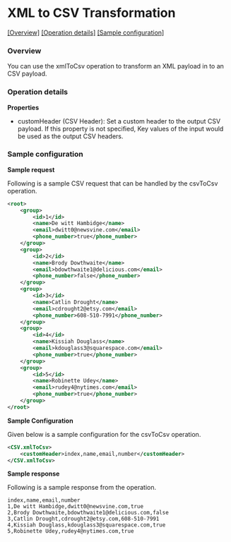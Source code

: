 # XML to CSV Transformation

[[Overview]](#overview)  [[Operation details]](#operation-details)  [[Sample configuration]](#sample-configuration)

### Overview 

You can use the xmlToCsv operation to transform an XML payload in to an CSV payload.

### Operation details

**Properties**
* customHeader (CSV Header): 
Set a custom header to the output CSV payload. If this property is not specified, 
Key values of the input would be used as the output CSV headers.
    

### Sample configuration

**Sample request**

Following is a sample CSV request that can be handled by the csvToCsv operation.

```xml
<root>
    <group>
        <id>1</id>
        <name>De witt Hambidge</name>
        <email>dwitt0@newsvine.com</email>
        <phone_number>true</phone_number>
    </group>
    <group>
        <id>2</id>
        <name>Brody Dowthwaite</name>
        <email>bdowthwaite1@delicious.com</email>
        <phone_number>false</phone_number>
    </group>
    <group>
        <id>3</id>
        <name>Catlin Drought</name>
        <email>cdrought2@etsy.com</email>
        <phone_number>608-510-7991</phone_number>
    </group>
    <group>
        <id>4</id>
        <name>Kissiah Douglass</name>
        <email>kdouglass3@squarespace.com</email>
        <phone_number>true</phone_number>
    </group>
    <group>
        <id>5</id>
        <name>Robinette Udey</name>
        <email>rudey4@nytimes.com</email>
        <phone_number>true</phone_number>
    </group>
</root>
```
**Sample Configuration**

Given below is a sample configuration for the csvToCsv operation.
```xml
<CSV.xmlToCsv>
    <customHeader>index,name,email,number</customHeader>
</CSV.xmlToCsv>
```
**Sample response**

Following is a sample response from the operation.

```text
index,name,email,number
1,De witt Hambidge,dwitt0@newsvine.com,true
2,Brody Dowthwaite,bdowthwaite1@delicious.com,false
3,Catlin Drought,cdrought2@etsy.com,608-510-7991
4,Kissiah Douglass,kdouglass3@squarespace.com,true
5,Robinette Udey,rudey4@nytimes.com,true
```
